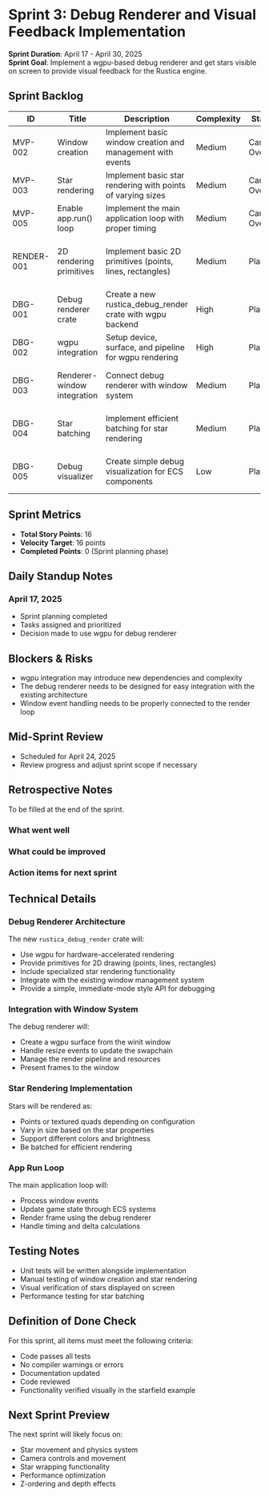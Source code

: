 # Sprint 3: Debug Renderer and Visual Feedback Implementation

**Sprint Duration**: April 17 - April 30, 2025  
**Sprint Goal**: Implement a wgpu-based debug renderer and get stars visible on screen to provide visual feedback for the Rustica engine.

## Sprint Backlog

| ID | Title | Description | Complexity | Status | Assignee | Notes |
|----|-------|-------------|------------|--------|----------|-------|
| MVP-002 | Window creation | Implement basic window creation and management with events | Medium | Carried Over |  | Moved from Sprint 2 |
| MVP-003 | Star rendering | Implement basic star rendering with points of varying sizes | Medium | Carried Over |  | Moved from Sprint 2 |
| MVP-005 | Enable app.run() loop | Implement the main application loop with proper timing | Medium | Carried Over |  | Moved from Sprint 2 |
| RENDER-001 | 2D rendering primitives | Implement basic 2D primitives (points, lines, rectangles) | Medium | Planned |  | To be implemented in new debug renderer |
| DBG-001 | Debug renderer crate | Create a new rustica_debug_render crate with wgpu backend | High | Planned |  | Foundation for visual feedback |
| DBG-002 | wgpu integration | Setup device, surface, and pipeline for wgpu rendering | High | Planned |  | Core rendering functionality |
| DBG-003 | Renderer-window integration | Connect debug renderer with window system | Medium | Planned |  | Enable proper surface rendering |
| DBG-004 | Star batching | Implement efficient batching for star rendering | Medium | Planned |  | For performance with many stars |
| DBG-005 | Debug visualizer | Create simple debug visualization for ECS components | Low | Planned |  | Help visualize entity positions |

## Sprint Metrics

- **Total Story Points**: 16
- **Velocity Target**: 16 points
- **Completed Points**: 0 (Sprint planning phase)

## Daily Standup Notes

### April 17, 2025
- Sprint planning completed
- Tasks assigned and prioritized
- Decision made to use wgpu for debug renderer

## Blockers & Risks

- wgpu integration may introduce new dependencies and complexity
- The debug renderer needs to be designed for easy integration with the existing architecture
- Window event handling needs to be properly connected to the render loop

## Mid-Sprint Review

- Scheduled for April 24, 2025
- Review progress and adjust sprint scope if necessary

## Retrospective Notes

To be filled at the end of the sprint.

### What went well

### What could be improved

### Action items for next sprint

## Technical Details

### Debug Renderer Architecture

The new `rustica_debug_render` crate will:

- Use wgpu for hardware-accelerated rendering
- Provide primitives for 2D drawing (points, lines, rectangles)
- Include specialized star rendering functionality
- Integrate with the existing window management system
- Provide a simple, immediate-mode style API for debugging

### Integration with Window System

The debug renderer will:

- Create a wgpu surface from the winit window
- Handle resize events to update the swapchain
- Manage the render pipeline and resources
- Present frames to the window

### Star Rendering Implementation

Stars will be rendered as:

- Points or textured quads depending on configuration
- Vary in size based on the star properties
- Support different colors and brightness
- Be batched for efficient rendering

### App Run Loop

The main application loop will:

- Process window events
- Update game state through ECS systems
- Render frame using the debug renderer
- Handle timing and delta calculations

## Testing Notes

- Unit tests will be written alongside implementation
- Manual testing of window creation and star rendering
- Visual verification of stars displayed on screen
- Performance testing for star batching

## Definition of Done Check

For this sprint, all items must meet the following criteria:
- Code passes all tests
- No compiler warnings or errors
- Documentation updated
- Code reviewed
- Functionality verified visually in the starfield example

## Next Sprint Preview

The next sprint will likely focus on:
- Star movement and physics system
- Camera controls and movement
- Star wrapping functionality
- Performance optimization
- Z-ordering and depth effects
